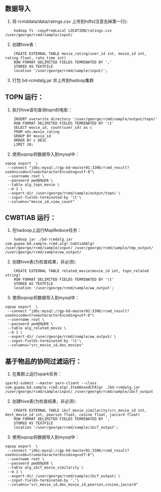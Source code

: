 ## 数据导入
1. 将 rcmddata/data/ratings.csv 上传到hdfs(注意去掉第一行):
```
    hadoop fs -copyFromLocal LOCATION/ratings.csv /user/george/rcmd/sample/input/
```

2. 创建hive表：
```
    CREATE EXTERNAL TABLE movie_rating(user_id int, movie_id int, rating float, rate_time int)
    ROW FORMAT DELIMITED FIELDS TERMINATED BY ','
    STORED AS TEXTFILE
    location '/user/george/rcmd/sample/input/';
```

3. 打包  bd-rcmdalg.jar 并上传到hadoop集群

## TOPN 运行：
1. 执行hive语句查询topn的电影：
```
    INSERT overwrite directory '/user/george/rcmd/sample/output/topn/'  
    ROW FORMAT DELIMITED FIELDS TERMINATED BY '\t'  
    SELECT movie_id, count(user_id) as c
    FROM ods.movie_rating  
    GROUP BY movie_id
    ORDER BY c DESC
    LIMIT 20;
```

2. 使用sqoop将数据导入到mysql中：
```
sqoop export  \
 --connect "jdbc:mysql://gp-bd-master01:3306/rcmd_result?useUnicode=true&characterEncoding=utf-8"\
 --username root \
 --password pwd@9pD8 \
 --table alg_topn_movie \
 --m 1 \
 --export-dir /user/george/rcmd/sample/output/topn/ \
 --input-fields-terminated-by '\t'\
 --columns="movie_id,view_count" 
```

## CWBTIAB 运行：
1. 在hadoop上运行MapReduce任务：
```
    hadoop jar ./bd-rcmdalg.jar com.gupao.bd.sample.rcmd.algr.CwbtiabAlgr /user/george/rcmd/sample/input/ /user/george/rcmd/sample/tmp_output/ /user/george/rcmd/sample/ww_output/
```

2. 创建hive表(为检查结果，非必须):
```
    CREATE EXTERNAL TABLE related_movie(movie_id int, topn_related string)
    ROW FORMAT DELIMITED FIELDS TERMINATED BY '\t'
    STORED AS TEXTFILE
    location '/user/george/rcmd/sample/ww_output';
```

3. 使用sqoop将数据导入到mysql中：
```
sqoop export  \
 --connect "jdbc:mysql://gp-bd-master01:3306/rcmd_result?useUnicode=true&characterEncoding=utf-8"\
 --username root \
 --password pwd@9pD8 \
 --table alg_related_movie \
 --m 1 \
 --export-dir /user/george/rcmd/sample/ww_output/ \
 --input-fields-terminated-by '\t'\
 --columns="src_movie_id,des_movies" 
```
    
## 基于物品的协同过滤运行：
1. 在集群上运行spark任务：
```
spark2-submit --master yarn-client --class com.gupao.bd.sample.rcmd.algr.ItemBasedCFAlgr ./bd-rcmdalg.jar /user/george/rcmd/sample/input/ /user/george/rcmd/sample/ibcf_output 
```

2. 创建hive表(为检查结果，非必须):
```
    CREATE EXTERNAL TABLE ibcf_movie_similarity(src_movie_id int, dest_movie_id int, pearson float, cosine float, jaccard float)
    ROW FORMAT DELIMITED FIELDS TERMINATED BY ','
    STORED AS TEXTFILE
    location '/user/george/rcmd/sample/ibcf_output';
```

3. 使用sqoop将数据导入到mysql中：
```
sqoop export  \
 --connect "jdbc:mysql://gp-bd-master01:3306/rcmd_result?useUnicode=true&characterEncoding=utf-8"\
 --username root \
 --password pwd@9pD8 \
 --table alg_ibcf_movie_similarity \
 --m 1 \
 --export-dir /user/george/rcmd/sample/ibcf_output/ \
 --input-fields-terminated-by ','\
 --columns="src_movie_id,des_movie_id,pearson,cosine,jaccard" 
```
